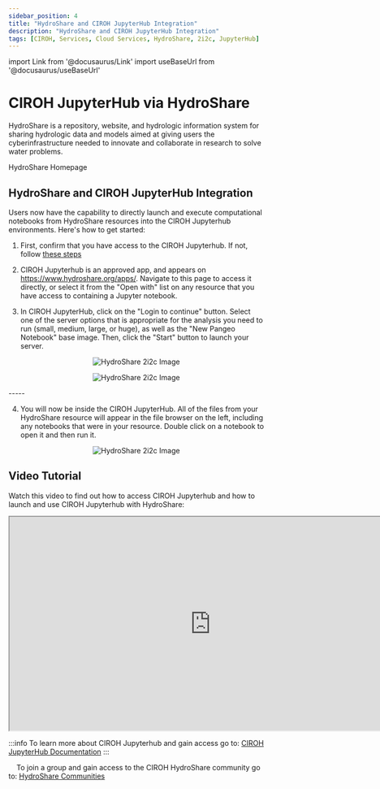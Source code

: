 ```yaml
---
sidebar_position: 4
title: "HydroShare and CIROH JupyterHub Integration"
description: "HydroShare and CIROH JupyterHub Integration"
tags: [CIROH, Services, Cloud Services, HydroShare, 2i2c, JupyterHub]
---
```


import Link from '@docusaurus/Link'
import useBaseUrl from '@docusaurus/useBaseUrl'

# CIROH JupyterHub via HydroShare

HydroShare is a repository, website, and hydrologic information system for sharing hydrologic data and models aimed at giving users the cyberinfrastructure needed to innovate and collaborate in research to solve water problems.

<Link class="button button--active button--primary" to="https://www.hydroshare.org">HydroShare Homepage</Link>

## HydroShare and CIROH JupyterHub Integration

Users now have the capability to directly launch and execute computational notebooks from HydroShare resources into the CIROH Jupyterhub environments. Here's how to get started:

1. First, confirm that you have access to the CIROH Jupyterhub. If not, follow [these steps](/docs/services/access#accessing-ciroh-jupyterhub)

2. CIROH Jupyterhub is an approved app, and appears on https://www.hydroshare.org/apps/. Navigate to this page to access it directly, or select it from the "Open with" list on any resource that you have access to containing a Jupyter notebook. 

3. In CIROH JupyterHub, click on the "Login to continue" button. Select one of the server options that is appropriate for the analysis you need to run (small, medium, large, or huge), as well as the "New Pangeo Notebook" base image. Then, click the "Start" button to launch your server.

<p align="center">
<img src={useBaseUrl("/img/hydroshare.png")} alt="HydroShare 2i2c Image" style={{'width':'80%', 'height':'50%'}}/>
</p>

<p align="center">
<img src={useBaseUrl("/img/hydroshare-1.png")} alt="HydroShare 2i2c Image" style={{'width':'80%', 'height':'50%'}}/>
</p>
-----

4. You will now be inside the CIROH JupyterHub. All of the files from your HydroShare resource will appear in the file browser on the left, including any notebooks that were in your resource. Double click on a notebook to open it and then run it.

<p align="center">
<img src={useBaseUrl("/img/hydroshare-2.png")} alt="HydroShare 2i2c Image" style={{'width':'80%', 'height':'50%'}}/>
</p>

## Video Tutorial

Watch this video to find out how to access CIROH Jupyterhub and how to launch and use CIROH Jupyterhub with HydroShare:

<div style={{textAlign: 'center'}}>
  <iframe width="791" height="421" src="https://www.youtube.com/embed/DnbxhLdb6TM" title="CIROH Jupyterhub" style={{border: 'none'}} allow="accelerometer; autoplay; clipboard-write; encrypted-media; gyroscope; picture-in-picture; web-share" referrerpolicy="strict-origin-when-cross-origin" allowfullscreen></iframe>
</div>

:::info
To learn more about CIROH Jupyterhub and gain access go to: [CIROH JupyterHub Documentation](/docs/services/cloudservices/ciroh%20jupyterhub/)
:::

&nbsp;&nbsp;&nbsp;&nbsp;To join a group and gain access to the CIROH HydroShare community go to: [HydroShare Communities](https://www.hydroshare.org/communities/)